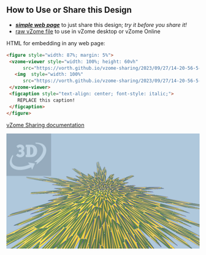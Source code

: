 
## How to Use or Share this Design

 - [***simple web page***](<https://vorth.github.io/vzome-sharing/2023/09/27/14-20-56-5-4-hyperboloid/>) to just share this design; *try it before you share it!*
 - [raw vZome file](<https://raw.githubusercontent.com/vorth/vzome-sharing/main/2023/09/27/14-20-56-5-4-hyperboloid/5-4-hyperboloid.vZome>) to use in vZome desktop or vZome Online
 
 HTML for embedding in any web page:
 ```html
<figure style="width: 87%; margin: 5%">
  <vzome-viewer style="width: 100%; height: 60vh"
       src="https://vorth.github.io/vzome-sharing/2023/09/27/14-20-56-5-4-hyperboloid/5-4-hyperboloid.vZome" >
    <img  style="width: 100%"
       src="https://vorth.github.io/vzome-sharing/2023/09/27/14-20-56-5-4-hyperboloid/5-4-hyperboloid.png" >
  </vzome-viewer>
  <figcaption style="text-align: center; font-style: italic;">
     REPLACE this caption!
  </figcaption>
</figure>
 ```

[vZome Sharing documentation](https://vzome.github.io/vzome/sharing.html#how-it-works)

![Image](<5-4-hyperboloid.png>)

